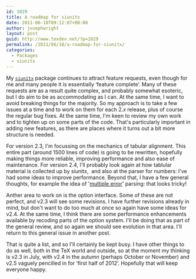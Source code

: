 ```yaml
---
id: 1029
title: A roadmap for siunitx
date: 2011-06-18T09:12:07+00:00
author: josephwright
layout: post
guid: http://www.texdev.net/?p=1029
permalink: /2011/06/18/a-roadmap-for-siunitx/
categories:
  - Packages
  - siunitx
---
```

My [`siunitx`](https://ctan.org/pkg/siunitx) package continues to attract feature requests, even though for me and many people it is essentially ‘feature complete’. Many of these requests are as a result quite complex, and probably somewhat esoteric, but I do aim to be as accommodating as I can. At the same time, I want to avoid breaking things for the majority. So my approach is to take a few issues at a time and to work on them for each 2._x_ release, plus of course the regular bug fixes. At the same time, I'm keen to review my own work and to tighten up on some parts of the code. That's particularly important in adding new features, as there are places where it turns out a bit more structure is needed.

For version 2.3, I'm focussing on the mechanics of tabular alignment. This entire part (around 1500 lines of code) is going to be rewritten, hopefully making things more reliable, improving performance and also ease of maintenance. For version 2.4, I'll probably look again at how tablular material is collected up by siunitx,  and also at the parser for numbers: I've had some ideas to improve performance. Beyond that, I have a few general thoughts, for example the idea of '[multiple error](https://github.com/josephwright/siunitx/issues/24)' parsing: that looks tricky!

Anther area to work on is the option interface. Some of these are not perfect, and v2.3 will see some revisions. I have further revisions already in mind, but don't want to do too much at once so again have some ideas for v2.4. At the same time, I think there are some performance enhancements available by recoding parts of the option system. I'll be doing that as part of the general review, and so again we should see evolution in that area. I'll return to this general issue in another post.

That is quite a list, and so I'll certainly be kept busy. I have other things to do as well, both in the TeX world and outside, so at the moment my thinking is v2.3 in July, with v2.4 in the autumn (perhaps October or November) and v2.5 vaguely pencilled in for ‘first half of 2012’. Hopefully that will keep everyone happy.
